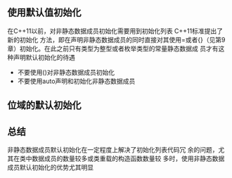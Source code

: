 
## 使用默认值初始化

在C++11以前，对非静态数据成员初始化需要用到初始化列表
C++11标准提出了新的初始化 方法，即在声明非静态数据成员的同时直接对其使用=或者{}（见第9 章）初始化。在此之前只有类型为整型或者枚举类型的常量静态数据成 员才有这种声明默认初始化的待遇

- 不要使用()对非静态数据成员初始化
- 不要使用auto声明和初始化非静态数据成员

## 位域的默认初始化


## 总结

非静态数据成员默认初始化在一定程度上解决了初始化列表代码冗 余的问题，尤其在类中数据成员的数量较多或类重载的构造函数数量较 多时，使用非静态数据成员默认初始化的优势尤其明显

